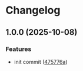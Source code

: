 # Changelog

## 1.0.0 (2025-10-08)


### Features

* init commit ([475776a](https://github.com/integratop/retailcrm-transport-api-effect/commit/475776a0f211fb589fa63686cf0308bfc1e4336b))
